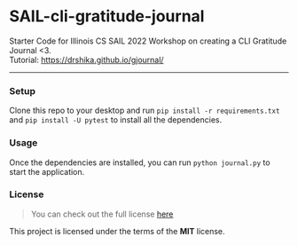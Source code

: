# SAIL-cli-gratitude-journal
Starter Code for Illinois CS SAIL 2022 Workshop on creating a CLI Gratitude Journal &lt;3.  
Tutorial: https://drshika.github.io/gjournal/

---

### Setup
Clone this repo to your desktop and run `pip install -r requirements.txt` and `pip install -U pytest` to install all the dependencies.



### Usage

Once the dependencies are installed, you can run  `python journal.py` to start the application.



### License
>You can check out the full license [here](https://github.com/drshika/gjournal/blob/main/LICENSE)

This project is licensed under the terms of the **MIT** license.
